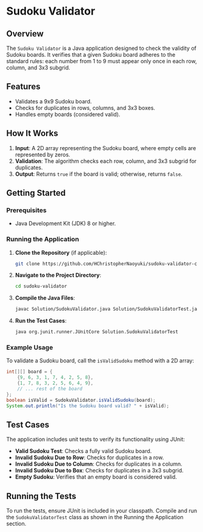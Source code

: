 # Sudoku Validator

## Overview
The `Sudoku Validator` is a Java application designed to check the validity of Sudoku boards. It verifies that a given Sudoku board adheres to the standard rules: each number from 1 to 9 must appear only once in each row, column, and 3x3 subgrid.

## Features
- Validates a 9x9 Sudoku board.
- Checks for duplicates in rows, columns, and 3x3 boxes.
- Handles empty boards (considered valid).

## How It Works
1. **Input**: A 2D array representing the Sudoku board, where empty cells are represented by zeros.
2. **Validation**: The algorithm checks each row, column, and 3x3 subgrid for duplicates.
3. **Output**: Returns `true` if the board is valid; otherwise, returns `false`.

## Getting Started

### Prerequisites
- Java Development Kit (JDK) 8 or higher.

### Running the Application
1. **Clone the Repository** (if applicable):
   ```bash
   git clone https://github.com/HChristopherNaoyuki/sudoku-validator-console-demo-java.git
   ```
2. **Navigate to the Project Directory**:
   ```bash
   cd sudoku-validator
   ```
3. **Compile the Java Files**:
   ```bash
   javac Solution/SudokuValidator.java Solution/SudokuValidatorTest.java
   ```
4. **Run the Test Cases**:
   ```bash
   java org.junit.runner.JUnitCore Solution.SudokuValidatorTest
   ```

### Example Usage
To validate a Sudoku board, call the `isValidSudoku` method with a 2D array:
```java
int[][] board = {
    {9, 6, 3, 1, 7, 4, 2, 5, 8},
    {1, 7, 8, 3, 2, 5, 6, 4, 9},
    // ... rest of the board
};
boolean isValid = SudokuValidator.isValidSudoku(board);
System.out.println("Is the Sudoku board valid? " + isValid);
```

## Test Cases
The application includes unit tests to verify its functionality using JUnit:

- **Valid Sudoku Test**: Checks a fully valid Sudoku board.
- **Invalid Sudoku Due to Row**: Checks for duplicates in a row.
- **Invalid Sudoku Due to Column**: Checks for duplicates in a column.
- **Invalid Sudoku Due to Box**: Checks for duplicates in a 3x3 subgrid.
- **Empty Sudoku**: Verifies that an empty board is considered valid.

## Running the Tests
To run the tests, ensure JUnit is included in your classpath. Compile and run the `SudokuValidatorTest` class as shown in the Running the Application section.
